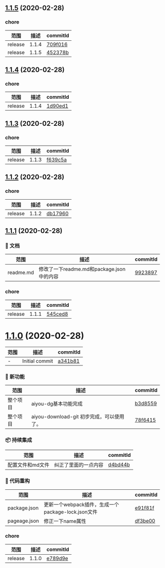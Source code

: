 ## [1.1.5](https://github.com/aiyoudiao/aiyou-download-git/compare/v1.1.4...v1.1.5) (2020-02-28)

### chore
范围|描述|commitId
--|--|--
 release | 1.1.4 | [709f016](https://github.com/aiyoudiao/aiyou-download-git/commit/709f016)
 release | 1.1.5 | [452378b](https://github.com/aiyoudiao/aiyou-download-git/commit/452378b)

## [1.1.4](https://github.com/aiyoudiao/aiyou-download-git/compare/v1.1.3...v1.1.4) (2020-02-28)

### chore
范围|描述|commitId
--|--|--
 release | 1.1.4 | [1d90ed1](https://github.com/aiyoudiao/aiyou-download-git/commit/1d90ed1)

## [1.1.3](https://github.com/aiyoudiao/aiyou-download-git/compare/v1.1.2...v1.1.3) (2020-02-28)

### chore
范围|描述|commitId
--|--|--
 release | 1.1.3 | [f639c5a](https://github.com/aiyoudiao/aiyou-download-git/commit/f639c5a)

## [1.1.2](https://github.com/aiyoudiao/aiyou-download-git/compare/v1.1.1...v1.1.2) (2020-02-28)

### chore
范围|描述|commitId
--|--|--
 release | 1.1.2 | [db17960](https://github.com/aiyoudiao/aiyou-download-git/commit/db17960)

## [1.1.1](https://github.com/aiyoudiao/aiyou-download-git/compare/v1.1.0...v1.1.1) (2020-02-28)

### 📝 文档
范围|描述|commitId
--|--|--
 readme.md | 修改了一下readme.md和package.json中的内容 | [9923897](https://github.com/aiyoudiao/aiyou-download-git/commit/9923897)


### chore
范围|描述|commitId
--|--|--
 release | 1.1.1 | [545ced8](https://github.com/aiyoudiao/aiyou-download-git/commit/545ced8)

# [1.1.0](https://github.com/aiyoudiao/aiyou-download-git/compare/a341b81...v1.1.0) (2020-02-28)

范围|描述|commitId
--|--|--
 - | Initial commit | [a341b81](https://github.com/aiyoudiao/aiyou-download-git/commit/a341b81)


### 🌟 新功能
范围|描述|commitId
--|--|--
 整个项目 | aiyou-dg基本功能完成 | [b3d8559](https://github.com/aiyoudiao/aiyou-download-git/commit/b3d8559)
 整个项目 | aiyou-download-git 初步完成，可以使用了。 | [78f6415](https://github.com/aiyoudiao/aiyou-download-git/commit/78f6415)


### 📦 持续集成
范围|描述|commitId
--|--|--
 配置文件和md文件 | 纠正了里面的一点内容 | [d4bd44b](https://github.com/aiyoudiao/aiyou-download-git/commit/d4bd44b)


### 🔨 代码重构
范围|描述|commitId
--|--|--
 package.json | 更新一个webpack插件，生成一个package-lock.json文件 | [e91f81f](https://github.com/aiyoudiao/aiyou-download-git/commit/e91f81f)
 pageage.json | 修正一下name属性 | [df3be00](https://github.com/aiyoudiao/aiyou-download-git/commit/df3be00)


### chore
范围|描述|commitId
--|--|--
 release | 1.1.0 | [e789d9e](https://github.com/aiyoudiao/aiyou-download-git/commit/e789d9e)

